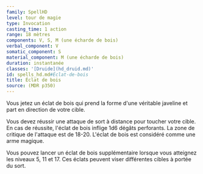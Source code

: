 ```yaml
---
family: SpellHD
level: tour de magie
type: Invocation
casting_time: 1 action
range: 18 mètres
components: V, S, M (une écharde de bois)
verbal_component: V
somatic_component: S
material_component: M (une écharde de bois)
duration: instantanée
classes: '[Druide](hd_druid.md)'
id: spells_hd.md#Éclat-de-bois
title: Éclat de bois
source: (MDR p350)
---
```


Vous jetez un éclat de bois qui prend la forme d'une véritable javeline et part en direction de votre cible.

Vous devez réussir une attaque de sort à distance pour toucher votre cible. En cas de réussite, l'éclat de bois inflige 1d6 dégâts perforants. La zone de critique de l'attaque est de 18-20. L'éclat de bois est considéré comme une arme magique.

Vous pouvez lancer un éclat de bois supplémentaire lorsque vous atteignez les niveaux 5, 11 et 17. Ces éclats peuvent viser différentes cibles à portée du sort.


